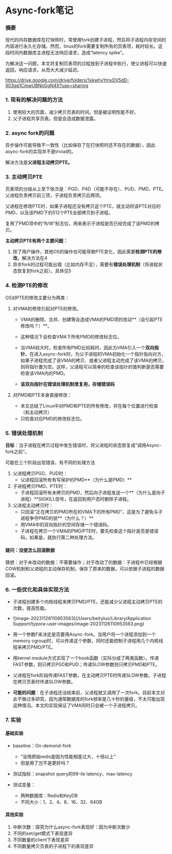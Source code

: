 # Async-fork笔记

### 摘要

现代的内存数据库在打快照时，常使用fork创建子进程，然后将子进程内存空间的内容进行永久化存储。然而，linux的fork需要复制所有的页表项，耗时较长。这段时间内数据库主进程无法响应请求，造成“latency spike”。

为解决这一问题，本文将复制页表项的过程放到子进程中执行，使父进程可以快速返回，响应请求，从而大大减少延迟。

https://drive.google.com/drive/folders/1xkwhyYmyDV5dD-X03ge1CmwUBNnGgN4X?usp=sharing

### 1. 现有的解决问题的方法

1. 使用较大的页面，减少拷贝页表的时间。但是被证明性能不好。
2. 父子进程共享页表。但是会造成数据泄露。

### 2. async fork的问题

异步操作可能导致不一致性（比如保存了在打快照时还不存在的数据），因此async-fork的实现并不是trivial的。

解决方法是**父进程主动拷贝PTE。**

### 3. 主动拷贝PTE

页表项的分级从上至下依次是：PGD、P4D（可能不存在）、PUD、PMD、PTE。父进程负责拷贝前三项，子进程负责拷贝后两项。

父进程在修改PTE时，如果子进程还没有拷贝这个PTE，就主动将该PTE对应的PMD、以及该PMD下的512个PTE全部拷贝到子进程。

复用了PMD项中的“R/W”标志位，用来表示子进程是否已经完成了该PMD的拷贝。

**主动拷贝PTE有两个主要问题：**

1. 除了用户操作，其他OS的操作也可能导致PTE变化，因此需要**检测PTE的修改**。解决方法在4
2. 异步fork的过程可能出错（比如内存不足），需要有**错误处理机制**（将进程状态恢复到fork之前）。具体见5

### 4. 检测PTE的修改

OS对PTE的修改主要分为两类：

1. 对VMA的修改引起对PTE的修改。

   - VMA的删除、合并、创建等会造成VMA的PMD项的改动**（会引起PTE修改吗？）**。

   - 这种情况下会检查VMA下所有PMD的修改标志位。
   - 当VMA较大时，检查所有PMD比较耗时，因此为VMA引入一个**双向指针**。在进入async-fork时，为父子进程的VMA初始化一个指针指向对方，如果子进程完成了该VMA的拷贝、或者父进程主动完成了该VMA的拷贝，则将指针置为空。这样，父进程可以简单的检查该指针的值判断是否需要检查该VMA内的PMD。
   - **该双向指针在错误处理机制里复用，存储错误码**

2. 对PMD和PTE本身直接修改：

   - 本文总结了Linux中对PMD和PTE的所有修改，并在每个位置进行检查（和主动拷贝）
   - 只检查对应PMD的修改标志位。

### 5. 错误处理机制

**目标**：当子进程在拷贝过程中发生错误时，将父进程的状态恢复成“调用Async-fork之前“。

可能在三个阶段出现错误，有不同的处理方法

1. 父进程拷贝PGD、PUD时：
   - 父进程回滚所有有写保护的PMD**（为什么是PMD）**
2. 子进程拷贝PMD、PTE时：
   - 子进程回滚所有未拷贝的PMD，然后向子进程发送一个**（为什么是向子进程）**SIGKILL信号，在返回到用户态时删除子进程。
3. 父进程主动拷贝时：
   - 只回滚“正在拷贝的PMD所在的VMA下的所有PMD”，这是为了避免与子进程争夺PMD的锁**（为什么？）**
   - 用VMA中的双向指针的空间存储一个错误码。
   - 子进程在拷贝一个VMA的PMD/PTE时，要先检查这个指针是否是错误码，如果是，就执行第二种处理方法。

#### 疑问：没提怎么回滚数据

猜想：对于未改动的数据：不需要操作；对于改动了的数据：子进程中已经根据COW机制和父进程的主动保存机制，保存了原来的数据，可以依据子进程的数据回滚。

### 6. 一些优化和具体实现方法

- 子进程创建多个内核线程来拷贝PMD/PTE，还能减少父进程主动拷贝PTE的次数，提高性能。
- ![image-20231126110953563](/Users/beityluo/Library/Application Support/typora-user-images/image-20231126110953563.png)

- 用一个参数F来决定是否要用Async-fork。当用户将一个进程添加到一个memory cgroup时，可以传递这个参数，同时还能控制子进程用几个内核线程来拷贝PMD/PTE。
- 用kernel module方式实现了一个hook函数（实际分成了两类函数）。传递FAST参数，则只拷贝PGD和PUD；传递SLOW参数则只拷贝PMD和PTE。
- 父进程在fork阶段传递FAST参数，在主动拷贝PTE时传递SLOW参数。子进程在拷贝页表时传递SLOW参数。

- **可能的问题**：在子进程还没结束前，父进程就又调用了一次fork。目前本文对此不做过多研究，因为通常数据库的fork频率是几十秒的量级，不太可能出现这种情况。本文的实现保证了VMA同时只会被一个子进程拷贝。

### 7. 实验

#### 基础实验

- baseline：On-demond-fork
  - “没用原始redis是因为性能相差过大，十倍以上”
  - 但是用了岂不是更好吗？

- 测试指标：snapshot query的99-ile latency，max-latency
- 测试变量：
  - 两种数据库：Redis和KeyDB
  - 不同大小：1、2、4、8、16、32、64GB

#### 其他实验

1. 中断次数：探究为什么async-fork表现好：因为中断次数少
2. 不同的set/get模式下表现差异
3. 不同数量的client下表现差异
4. 不同数量拷贝页表的子进程下的表现差异